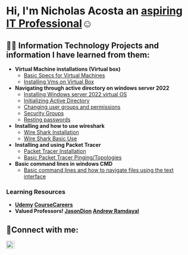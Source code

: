 <h1>Hi, I'm Nicholas Acosta an <a href="https://www.linkedin.com/in/nicholas-acosta-b74997306/"> aspiring IT Professional</a>☺</h1>

<h2>👨‍💻 Information Technology Projects and information I have learned from them:</h2>

- <b>Virtual Machine installations (Virtual box)</b>
  - [Basic Specs for Virtual Machines](https://github.com/Nacosta16/Basic-Specs-for-Virtual-Machines)
  - [Installing Vms on Virtual Box](https://github.com/Nacosta16/Installing-Vms-on-Virtual-Bo)
- <b> Navigating through active directory on windows server 2022 </b>
  - [Installing Windows server 2022 virtual OS](https://github.com/Nacosta16/Installing-Windows-Server2022-virtual-OS)
  - [Initializing Active Directory](https://github.com/Nacosta16/Initializing-Active-Directory)
  - [Changing user groups and permissions](https://github.com/Nacosta16/Changing-user-groups-and-permissions)
  - [Security Groups](https://github.com/Nacosta16/Security-Groups)
  - [Resting passwords](https://github.com/Nacosta16/Resting-passwords)
- <b> Installing and how to use wireshark  </b>
  - [Wire Shark Installation](https://github.com/Nacosta16/Wire-Shark-Installation)
  - [Wire Shark Basic Use](https://github.com/Nacosta16/Wire-Shark-Basic-Use)
- <b> Installing and using Packet Tracer </b> 
  - [Packet Tracer Installation](https://github.com/Nacosta16/Packet-Tracer-Installation)
  - [Basic Packet Tracer Pinging/Topologies](https://github.com/Nacosta16/Basic-Packet-Tracer-Pinging-Configurations)
- <b> Basic command lines in windows CMD </b>
  - [Basic command lines and how to navigate files using the text interface](https://github.com/Nacosta16/Basic-command-lines-and-how-to-navigate-files-using-the-text-interface)
 

<h3>Learning Resources</h3>

  -  <b> [Udemy](https://www.udemy.com/) [CourseCareers](https://coursecareers.com/)
  -  <b> Valued Professors! [JasonDion](https://www.diontraining.com/) [Andrew Ramdayal](https://tiaexams.com/home) </b>
  
  
<h2>🤳Connect with me:</h2>

[<img align="left" alt="Josh | LinkedIn" width="22px" src="https://cdn.jsdelivr.net/npm/simple-icons@v3/icons/linkedin.svg" />][linkedin]

[linkedin]: https://www.linkedin.com/in/nicholas-acosta-b74997306/


